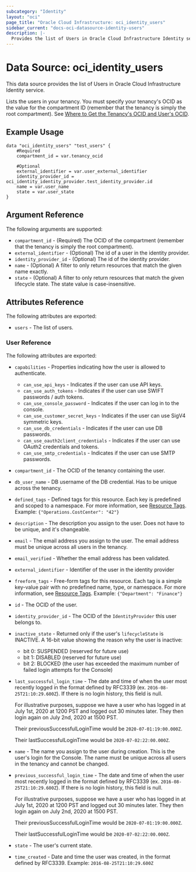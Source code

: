 ```yaml
---
subcategory: "Identity"
layout: "oci"
page_title: "Oracle Cloud Infrastructure: oci_identity_users"
sidebar_current: "docs-oci-datasource-identity-users"
description: |-
  Provides the list of Users in Oracle Cloud Infrastructure Identity service
---
```


# Data Source: oci_identity_users
This data source provides the list of Users in Oracle Cloud Infrastructure Identity service.

Lists the users in your tenancy. You must specify your tenancy's OCID as the value for the
compartment ID (remember that the tenancy is simply the root compartment).
See [Where to Get the Tenancy's OCID and User's OCID](https://docs.cloud.oracle.com/iaas/Content/API/Concepts/apisigningkey.htm#five).


## Example Usage

```hcl
data "oci_identity_users" "test_users" {
	#Required
	compartment_id = var.tenancy_ocid

	#Optional
	external_identifier = var.user_external_identifier
	identity_provider_id = oci_identity_identity_provider.test_identity_provider.id
	name = var.user_name
	state = var.user_state
}
```

## Argument Reference

The following arguments are supported:

* `compartment_id` - (Required) The OCID of the compartment (remember that the tenancy is simply the root compartment). 
* `external_identifier` - (Optional) The id of a user in the identity provider. 
* `identity_provider_id` - (Optional) The id of the identity provider. 
* `name` - (Optional) A filter to only return resources that match the given name exactly. 
* `state` - (Optional) A filter to only return resources that match the given lifecycle state.  The state value is case-insensitive. 


## Attributes Reference

The following attributes are exported:

* `users` - The list of users.

### User Reference

The following attributes are exported:

* `capabilities` - Properties indicating how the user is allowed to authenticate.
	* `can_use_api_keys` - Indicates if the user can use API keys.
	* `can_use_auth_tokens` - Indicates if the user can use SWIFT passwords / auth tokens.
	* `can_use_console_password` - Indicates if the user can log in to the console.
	* `can_use_customer_secret_keys` - Indicates if the user can use SigV4 symmetric keys.
	* `can_use_db_credentials` - Indicates if the user can use DB passwords. 
	* `can_use_oauth2client_credentials` - Indicates if the user can use OAuth2 credentials and tokens. 
	* `can_use_smtp_credentials` - Indicates if the user can use SMTP passwords.
* `compartment_id` - The OCID of the tenancy containing the user.
* `db_user_name` - DB username of the DB credential. Has to be unique across the tenancy.
* `defined_tags` - Defined tags for this resource. Each key is predefined and scoped to a namespace. For more information, see [Resource Tags](https://docs.cloud.oracle.com/iaas/Content/General/Concepts/resourcetags.htm). Example: `{"Operations.CostCenter": "42"}` 
* `description` - The description you assign to the user. Does not have to be unique, and it's changeable.
* `email` - The email address you assign to the user. The email address must be unique across all users in the tenancy. 
* `email_verified` - Whether the email address has been validated.
* `external_identifier` - Identifier of the user in the identity provider
* `freeform_tags` - Free-form tags for this resource. Each tag is a simple key-value pair with no predefined name, type, or namespace. For more information, see [Resource Tags](https://docs.cloud.oracle.com/iaas/Content/General/Concepts/resourcetags.htm).  Example: `{"Department": "Finance"}` 
* `id` - The OCID of the user.
* `identity_provider_id` - The OCID of the `IdentityProvider` this user belongs to.
* `inactive_state` - Returned only if the user's `lifecycleState` is INACTIVE. A 16-bit value showing the reason why the user is inactive:
	* bit 0: SUSPENDED (reserved for future use)
	* bit 1: DISABLED (reserved for future use)
	* bit 2: BLOCKED (the user has exceeded the maximum number of failed login attempts for the Console) 
* `last_successful_login_time` - The date and time of when the user most recently logged in the format defined by RFC3339 (ex. `2016-08-25T21:10:29.600Z`). If there is no login history, this field is null.

	For illustrative purposes, suppose we have a user who has logged in at July 1st, 2020 at 1200 PST and logged out 30 minutes later. They then login again on July 2nd, 2020 at 1500 PST.

	Their previousSuccessfulLoginTime would be `2020-07-01:19:00.000Z`.

	Their lastSuccessfulLoginTime would be `2020-07-02:22:00.000Z`. 
* `name` - The name you assign to the user during creation. This is the user's login for the Console. The name must be unique across all users in the tenancy and cannot be changed. 
* `previous_successful_login_time` - The date and time of when the user most recently logged in the format defined by RFC3339 (ex. `2016-08-25T21:10:29.600Z`). If there is no login history, this field is null.

	For illustrative purposes, suppose we have a user who has logged in at July 1st, 2020 at 1200 PST and logged out 30 minutes later. They then login again on July 2nd, 2020 at 1500 PST.

	Their previousSuccessfulLoginTime would be `2020-07-01:19:00.000Z`.

	Their lastSuccessfulLoginTime would be `2020-07-02:22:00.000Z`. 
* `state` - The user's current state.
* `time_created` - Date and time the user was created, in the format defined by RFC3339.  Example: `2016-08-25T21:10:29.600Z` 

